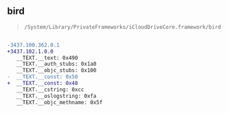 ## bird

> `/System/Library/PrivateFrameworks/iCloudDriveCore.framework/bird`

```diff

-3437.100.362.0.1
+3437.102.1.0.0
   __TEXT.__text: 0x490
   __TEXT.__auth_stubs: 0x1a0
   __TEXT.__objc_stubs: 0x100
-  __TEXT.__const: 0x50
+  __TEXT.__const: 0x48
   __TEXT.__cstring: 0xcc
   __TEXT.__oslogstring: 0xfa
   __TEXT.__objc_methname: 0x5f

```
